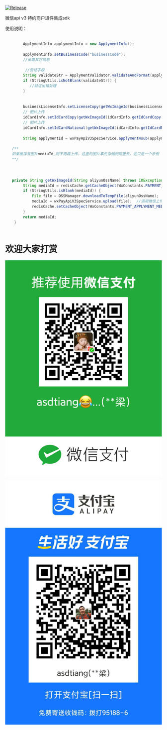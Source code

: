 [![Release](https://jitpack.io/v/User/Repo.svg)](https://jitpack.io/#asdtiang/wx-pay-api-v3-spec-applyment)


微信api v3 特约商户进件集成sdk


使用说明：

```java 

        ApplymentInfo applymentInfo = new ApplymentInfo();

        applymentInfo.setBusinessCode("businessCode");
        //设置其它信息
        
         //验证字段
        String validateStr = ApplymentValidator.validateAndFormat(applymentInfo);
        if (StringUtils.isNotBlank(validateStr)) {
           //验证出错处理
        }
        
        
        businessLicenseInfo.setLicenseCopy(getWxImageId(businessLicenseInfo.getLicenseCopy()));
        // 图片上传
        idCardInfo.setIdCardCopy(getWxImageId(idCardInfo.getIdCardCopy()));
        // 图片上传
        idCardInfo.setIdCardNational(getWxImageId(idCardInfo.getIdCardNational()));

        String applymentId = wxPayApiV3SpecService.applyment4sub(applymentInfo);
        
   /**
   如果缓存有图片mediaId,则不用再上传，这里的图片事先存储到阿里云，这只是一个示例
   **/
   
   
   
   private String getWxImageId(String aliyunOssName) throws IOException {
        String mediaId = redisCache.getCacheObject(WxConstants.PAYMENT_APPLYMENT_MEDIA_REDIS_CACHE_PREFIX + aliyunOssName);
        if (StringUtils.isBlank(mediaId)) {
            File file = OSSManager.downloadToTempFile(aliyunOssName);
            mediaId = wxPayApiV3SpecService.upload(file);  //调用微信上传图片接口
            redisCache.setCacheObject(WxConstants.PAYMENT_APPLYMENT_MEDIA_REDIS_CACHE_PREFIX + aliyunOssName, mediaId);
        }
        return mediaId;
    }
    
```


# 欢迎大家打赏

![微信](https://github.com/asdtiang/wx-pay-api-v3-spec-applyment/raw/master/img/wx.jpg)        


![支付宝](https://github.com/asdtiang/wx-pay-api-v3-spec-applyment/raw/master/img/al.jpg)        
        
